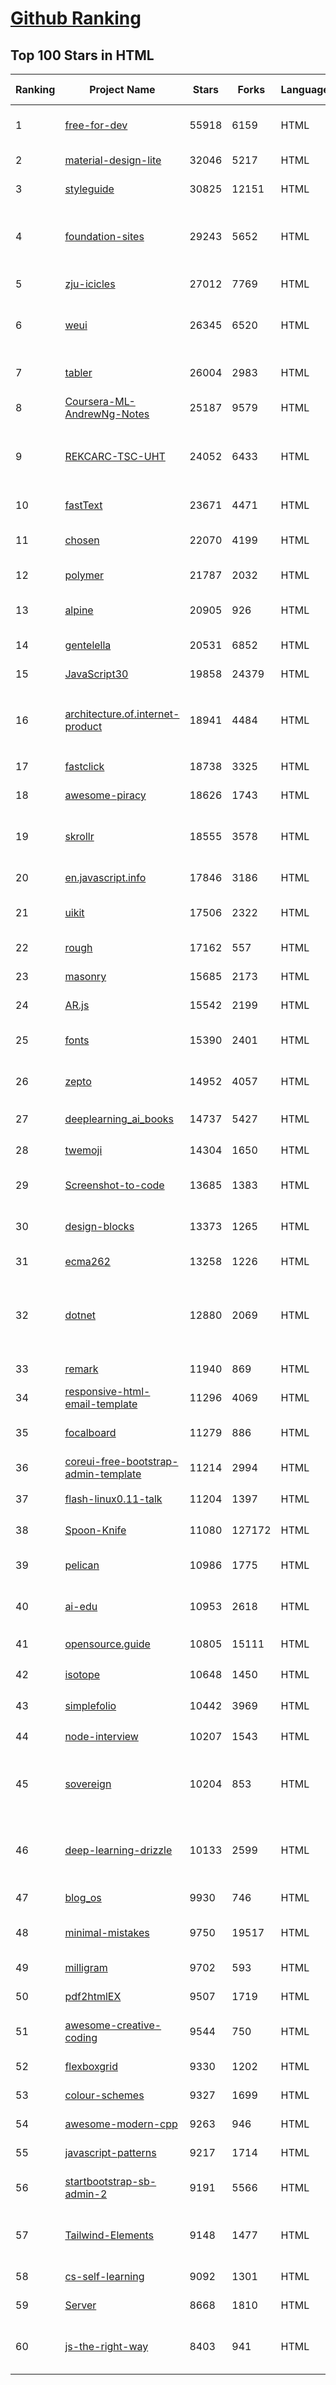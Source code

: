 [Github Ranking](../README.md)
==========

## Top 100 Stars in HTML

| Ranking | Project Name | Stars | Forks | Language | Open Issues | Description | Last Commit |
| ------- | ------------ | ----- | ----- | -------- | ----------- | ----------- | ----------- |
| 1 | [free-for-dev](https://github.com/ripienaar/free-for-dev) | 55918 | 6159 | HTML | 0 | A list of SaaS, PaaS and IaaS offerings that have free tiers of interest to devops and infradev | 2022-06-09T08:38:01Z |
| 2 | [material-design-lite](https://github.com/google/material-design-lite) | 32046 | 5217 | HTML | 359 | Material Design Components in HTML/CSS/JS | 2022-05-27T11:26:40Z |
| 3 | [styleguide](https://github.com/google/styleguide) | 30825 | 12151 | HTML | 183 | Style guides for Google-originated open-source projects | 2022-06-08T00:56:25Z |
| 4 | [foundation-sites](https://github.com/foundation/foundation-sites) | 29243 | 5652 | HTML | 37 | The most advanced responsive front-end framework in the world. Quickly create prototypes and production code for sites that work on any kind of device. | 2022-05-30T14:11:08Z |
| 5 | [zju-icicles](https://github.com/QSCTech/zju-icicles) | 27012 | 7769 | HTML | 6 | 浙江大学课程攻略共享计划 | 2022-06-07T00:50:13Z |
| 6 | [weui](https://github.com/Tencent/weui) | 26345 | 6520 | HTML | 43 | A UI library by WeChat official design team, includes the most useful widgets/modules in mobile web applications. | 2022-05-27T12:24:23Z |
| 7 | [tabler](https://github.com/tabler/tabler) | 26004 | 2983 | HTML | 56 | Tabler is free and open-source HTML Dashboard UI Kit built on Bootstrap | 2022-06-09T20:59:43Z |
| 8 | [Coursera-ML-AndrewNg-Notes](https://github.com/fengdu78/Coursera-ML-AndrewNg-Notes) | 25187 | 9579 | HTML | 46 | 吴恩达老师的机器学习课程个人笔记 | 2022-04-29T02:47:58Z |
| 9 | [REKCARC-TSC-UHT](https://github.com/PKUanonym/REKCARC-TSC-UHT) | 24052 | 6433 | HTML | 10 | 清华大学计算机系课程攻略 Guidance for courses in Department of Computer Science and Technology, Tsinghua University | 2022-06-08T14:59:41Z |
| 10 | [fastText](https://github.com/facebookresearch/fastText) | 23671 | 4471 | HTML | 421 | Library for fast text representation and classification. | 2022-04-28T12:09:20Z |
| 11 | [chosen](https://github.com/harvesthq/chosen) | 22070 | 4199 | HTML | 244 | Deprecated - Chosen is a library for making long, unwieldy select boxes more friendly. | 2021-08-07T00:48:15Z |
| 12 | [polymer](https://github.com/Polymer/polymer) | 21787 | 2032 | HTML | 45 | Our original Web Component library. | 2022-06-03T21:59:52Z |
| 13 | [alpine](https://github.com/alpinejs/alpine) | 20905 | 926 | HTML | 9 | A rugged, minimal framework for composing JavaScript behavior in your markup.  | 2022-06-08T05:02:42Z |
| 14 | [gentelella](https://github.com/ColorlibHQ/gentelella) | 20531 | 6852 | HTML | 30 | Free Bootstrap 4 Admin Dashboard Template | 2022-03-14T03:31:22Z |
| 15 | [JavaScript30](https://github.com/wesbos/JavaScript30) | 19858 | 24379 | HTML | 0 | 30 Day Vanilla JS Challenge | 2022-06-08T17:39:49Z |
| 16 | [architecture.of.internet-product](https://github.com/davideuler/architecture.of.internet-product) | 18941 | 4484 | HTML | 8 | 互联网公司技术架构，微信/淘宝/微博/腾讯/阿里/美团点评/百度/Google/Facebook/Amazon/eBay的架构，欢迎PR补充 | 2021-12-05T04:53:06Z |
| 17 | [fastclick](https://github.com/ftlabs/fastclick) | 18738 | 3325 | HTML | 212 | Polyfill to remove click delays on browsers with touch UIs | 2021-08-13T16:01:47Z |
| 18 | [awesome-piracy](https://github.com/Igglybuff/awesome-piracy) | 18626 | 1743 | HTML | 128 | A curated list of awesome warez and piracy links | 2022-04-09T06:36:41Z |
| 19 | [skrollr](https://github.com/Prinzhorn/skrollr) | 18555 | 3578 | HTML | 243 | Stand-alone parallax scrolling library for mobile (Android + iOS) and desktop. No jQuery. Just plain JavaScript (and some love). | 2018-01-23T20:05:59Z |
| 20 | [en.javascript.info](https://github.com/javascript-tutorial/en.javascript.info) | 17846 | 3186 | HTML | 71 | Modern JavaScript Tutorial  | 2022-06-09T15:53:27Z |
| 21 | [uikit](https://github.com/uikit/uikit) | 17506 | 2322 | HTML | 693 | A lightweight and modular front-end framework for developing fast and powerful web interfaces | 2022-06-09T14:02:25Z |
| 22 | [rough](https://github.com/rough-stuff/rough) | 17162 | 557 | HTML | 22 | Create graphics with a hand-drawn, sketchy, appearance | 2021-12-31T09:12:59Z |
| 23 | [masonry](https://github.com/desandro/masonry) | 15685 | 2173 | HTML | 57 | :love_hotel: Cascading grid layout plugin | 2021-10-03T09:17:12Z |
| 24 | [AR.js](https://github.com/jeromeetienne/AR.js) | 15542 | 2199 | HTML | 9 | Efficient Augmented Reality for the Web - 60fps on mobile! | 2022-04-28T04:47:17Z |
| 25 | [fonts](https://github.com/google/fonts) | 15390 | 2401 | HTML | 1042 | Font files available from Google Fonts, and a public issue tracker for all things Google Fonts | 2022-06-09T18:34:55Z |
| 26 | [zepto](https://github.com/madrobby/zepto) | 14952 | 4057 | HTML | 70 | Zepto.js is a minimalist JavaScript library for modern browsers, with a jQuery-compatible API | 2022-04-15T02:41:06Z |
| 27 | [deeplearning_ai_books](https://github.com/fengdu78/deeplearning_ai_books) | 14737 | 5427 | HTML | 49 | deeplearning.ai（吴恩达老师的深度学习课程笔记及资源） | 2022-04-29T04:04:23Z |
| 28 | [twemoji](https://github.com/twitter/twemoji) | 14304 | 1650 | HTML | 44 | Emoji for everyone. https://twemoji.twitter.com/ | 2022-06-08T11:21:37Z |
| 29 | [Screenshot-to-code](https://github.com/emilwallner/Screenshot-to-code) | 13685 | 1383 | HTML | 14 | A neural network that transforms a design mock-up into a static website. | 2022-05-24T14:52:26Z |
| 30 | [design-blocks](https://github.com/froala/design-blocks) | 13373 | 1265 | HTML | 25 | A set of 170+ Bootstrap based design blocks ready to be used to create clean modern websites. | 2022-05-02T21:29:39Z |
| 31 | [ecma262](https://github.com/tc39/ecma262) | 13258 | 1226 | HTML | 283 | Status, process, and documents for ECMA-262 | 2022-06-08T06:29:43Z |
| 32 | [dotnet](https://github.com/microsoft/dotnet) | 12880 | 2069 | HTML | 211 | This repo is the official home of .NET on GitHub. It's a great starting point to find many .NET OSS projects from Microsoft and the community, including many that are part of the .NET Foundation. | 2022-04-26T07:14:23Z |
| 33 | [remark](https://github.com/gnab/remark) | 11940 | 869 | HTML | 154 | A simple, in-browser, markdown-driven slideshow tool. | 2022-05-24T16:15:00Z |
| 34 | [responsive-html-email-template](https://github.com/leemunroe/responsive-html-email-template) | 11296 | 4069 | HTML | 3 | A free simple responsive HTML email template | 2022-06-08T16:34:48Z |
| 35 | [focalboard](https://github.com/mattermost/focalboard) | 11279 | 886 | HTML | 551 | Focalboard is an open source, self-hosted alternative to Trello, Notion, and Asana. | 2022-06-09T19:53:39Z |
| 36 | [coreui-free-bootstrap-admin-template](https://github.com/coreui/coreui-free-bootstrap-admin-template) | 11214 | 2994 | HTML | 25 | Free Bootstrap Admin & Dashboard Template  | 2022-06-09T19:32:33Z |
| 37 | [flash-linux0.11-talk](https://github.com/sunym1993/flash-linux0.11-talk) | 11204 | 1397 | HTML | 26 | 你管这破玩意叫操作系统源码 — 像小说一样品读 Linux 0.11 核心代码 | 2022-05-07T16:19:12Z |
| 38 | [Spoon-Knife](https://github.com/octocat/Spoon-Knife) | 11080 | 127172 | HTML | 1437 | This repo is for demonstration purposes only. | 2022-06-10T02:48:48Z |
| 39 | [pelican](https://github.com/getpelican/pelican) | 10986 | 1775 | HTML | 49 | Static site generator that supports Markdown and reST syntax. Powered by Python. | 2022-05-08T02:53:31Z |
| 40 | [ai-edu](https://github.com/microsoft/ai-edu) | 10953 | 2618 | HTML | 53 | AI education materials for Chinese students, teachers and IT professionals. | 2022-06-10T01:02:51Z |
| 41 | [opensource.guide](https://github.com/github/opensource.guide) | 10805 | 15111 | HTML | 0 | 📚 Community guides for open source creators | 2022-06-09T19:37:33Z |
| 42 | [isotope](https://github.com/metafizzy/isotope) | 10648 | 1450 | HTML | 55 | :revolving_hearts: Filter & sort magical layouts | 2021-09-24T03:20:14Z |
| 43 | [simplefolio](https://github.com/cobiwave/simplefolio) | 10442 | 3969 | HTML | 31 | ⚡️ A minimal portfolio template for Developers | 2022-04-12T21:56:16Z |
| 44 | [node-interview](https://github.com/ElemeFE/node-interview) | 10207 | 1543 | HTML | 6 | How to pass the Node.js interview of ElemeFE. | 2020-10-19T03:29:22Z |
| 45 | [sovereign](https://github.com/sovereign/sovereign) | 10204 | 853 | HTML | 83 | A set of Ansible playbooks to build and maintain your own private cloud: email, calendar, contacts, file sync, IRC bouncer, VPN, and more. | 2021-07-09T13:37:45Z |
| 46 | [deep-learning-drizzle](https://github.com/kmario23/deep-learning-drizzle) | 10133 | 2599 | HTML | 4 | Drench yourself in Deep Learning, Reinforcement Learning, Machine Learning, Computer Vision, and NLP by learning from these exciting lectures!! | 2022-04-10T19:33:15Z |
| 47 | [blog_os](https://github.com/phil-opp/blog_os) | 9930 | 746 | HTML | 51 | Writing an OS in Rust | 2022-06-09T07:26:27Z |
| 48 | [minimal-mistakes](https://github.com/mmistakes/minimal-mistakes) | 9750 | 19517 | HTML | 8 | :triangular_ruler: Jekyll theme for building a personal site, blog, project documentation, or portfolio. | 2022-06-09T23:44:44Z |
| 49 | [milligram](https://github.com/milligram/milligram) | 9702 | 593 | HTML | 29 | A minimalist CSS framework. | 2021-12-12T17:27:25Z |
| 50 | [pdf2htmlEX](https://github.com/coolwanglu/pdf2htmlEX) | 9507 | 1719 | HTML | 231 | Convert PDF to HTML without losing text or format. | 2019-08-16T18:39:59Z |
| 51 | [awesome-creative-coding](https://github.com/terkelg/awesome-creative-coding) | 9544 | 750 | HTML | 1 | Creative Coding: Generative Art, Data visualization, Interaction Design, Resources. | 2022-04-25T17:23:12Z |
| 52 | [flexboxgrid](https://github.com/kristoferjoseph/flexboxgrid) | 9330 | 1202 | HTML | 48 | Grid based on CSS3 flexbox | 2020-10-01T09:36:06Z |
| 53 | [colour-schemes](https://github.com/daylerees/colour-schemes) | 9327 | 1699 | HTML | 54 | Colour schemes for a variety of editors created by Dayle Rees. | 2020-11-11T18:28:33Z |
| 54 | [awesome-modern-cpp](https://github.com/rigtorp/awesome-modern-cpp) | 9263 | 946 | HTML | 0 | A collection of resources on modern C++ | 2022-05-26T10:13:43Z |
| 55 | [javascript-patterns](https://github.com/shichuan/javascript-patterns) | 9217 | 1714 | HTML | 15 | JavaScript Patterns | 2020-10-02T05:20:06Z |
| 56 | [startbootstrap-sb-admin-2](https://github.com/StartBootstrap/startbootstrap-sb-admin-2) | 9191 | 5566 | HTML | 58 | A free, open source, Bootstrap admin theme created by Start Bootstrap | 2022-06-07T14:15:06Z |
| 57 | [Tailwind-Elements](https://github.com/mdbootstrap/Tailwind-Elements) | 9148 | 1477 | HTML | 23 | 𝙃𝙪𝙜𝙚 collection of Tailwind components, sections and templates 😎 - FREE for commercial use | 2022-06-02T08:43:06Z |
| 58 | [cs-self-learning](https://github.com/PKUFlyingPig/cs-self-learning) | 9092 | 1301 | HTML | 21 | 计算机自学指南 | 2022-06-07T14:22:09Z |
| 59 | [Server](https://github.com/PanDownloadServer/Server) | 8668 | 1810 | HTML | 136 | PanDownload的个人维护版本 | 2020-09-25T01:38:15Z |
| 60 | [js-the-right-way](https://github.com/braziljs/js-the-right-way) | 8403 | 941 | HTML | 17 | An easy-to-read, quick reference for JS best practices, accepted coding standards, and links around the Web | 2021-10-31T10:32:14Z |

